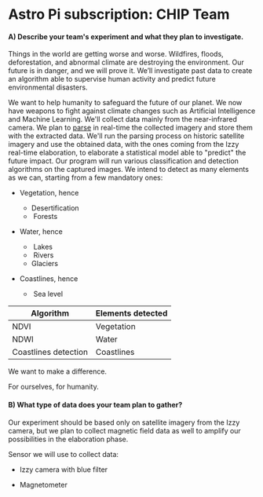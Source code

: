 # Astro Pi subscription: CHIP Team



#### A)  Describe your team's experiment and what they plan to investigate.

Things in the world are getting worse and worse. Wildfires, floods, deforestation, and abnormal climate are destroying the environment. Our future is in danger, and we will prove it. We’ll investigate past data to create an algorithm able to supervise human activity and predict future environmental disasters.

We want to help humanity to safeguard the future of our planet. We now have weapons to fight against climate changes such as Artificial Intelligence and Machine Learning. We'll collect data mainly from the near-infrared camera. We plan to [parse](https://github.com/CHIP-AstroPi/docs/tree/master/phase1#23-satellite-imagery-parsing) in real-time the collected imagery and store them with the extracted data. We'll run the parsing process on historic satellite imagery and use the obtained data, with the ones coming from the Izzy real-time elaboration, to elaborate a statistical model able to "predict" the future impact. Our program will run various classification and detection algorithms on the captured images. We intend to detect as many elements as we can, starting from a few mandatory ones:

- Vegetation, hence
  - Desertification
  -  Forests

- Water, hence
  -  Lakes
  -  Rivers
  - Glaciers

- Coastlines, hence
  -  Sea level

| Algorithm            | Elements detected |
| -------------------- | ----------------- |
| NDVI                 | Vegetation        |
| NDWI                 | Water             |
| Coastlines detection | Coastlines        |

We want to make a difference.

For ourselves, for humanity.



#### B) What type of data does your team plan to gather?

Our experiment should be based only on satellite imagery from the Izzy camera, but we plan to collect magnetic field data as well to amplify our possibilities in the elaboration phase.

Sensor we will use to collect data:

- Izzy camera with blue filter

- Magnetometer
